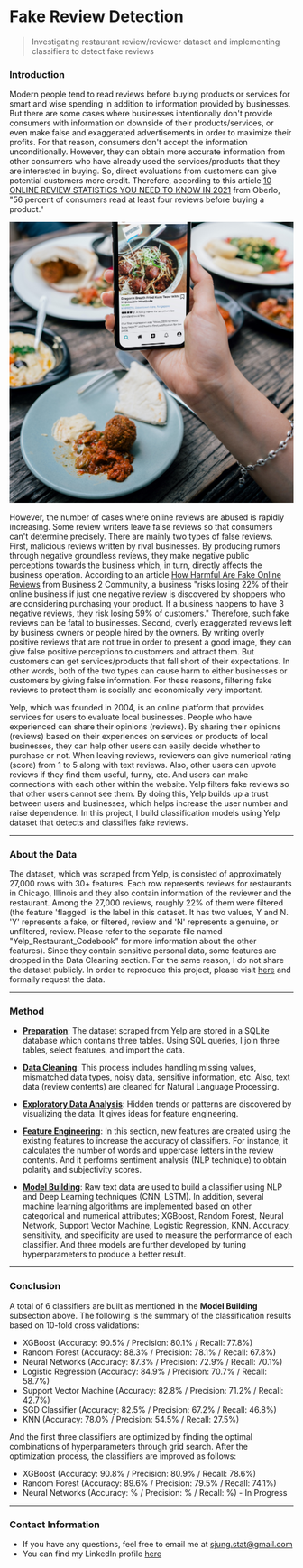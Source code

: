 Fake Review Detection
================

> Investigating restaurant review/reviewer dataset and implementing classifiers to detect fake reviews



### Introduction


Modern people tend to read reviews before buying products or services for smart and wise spending in addition to information provided by businesses. But there are some cases where businesses intentionally don't provide consumers with information on downside of their products/services, or even make false and exaggerated advertisements in order to maximize their profits. For that reason, consumers don't accept the information unconditionally. However, they can obtain more accurate information from other consumers who have already used the services/products that they are interested in buying. So, direct evaluations from customers can give potential customers more credit. Therefore, according to this article [10 ONLINE REVIEW STATISTICS YOU NEED TO KNOW IN 2021](https://www.oberlo.com/blog/online-review-statistics) from Oberlo, "56 percent of consumers read at least four reviews before buying a product."

![](Image/Introduction_image.jpg "Title")


However, the number of cases where online reviews are abused is rapidly increasing. Some review writers leave false reviews so that consumers can't determine precisely. There are mainly two types of false reviews. First, malicious reviews written by rival businesses. By producing rumors through negative groundless reviews, they make negative public perceptions towards the business which, in turn, directly affects the business operation. According to an article [How Harmful Are Fake Online Reviews](https://www.business2community.com/infographics/how-harmful-are-fake-online-reviews-infographic-02316083) from Business 2 Community, a business "risks losing 22% of their online business if just one negative review is discovered by shoppers who are considering purchasing your product. If a business happens to have 3 negative reviews, they risk losing 59% of customers." Therefore, such fake reviews can be fatal to businesses. Second, overly exaggerated reviews left by business owners or people hired by the owners. By writing overly positive reviews that are not true in order to present a good image, they can give false positive perceptions to customers and attract them. But customers can get services/products that fall short of their expectations. In other words, both of the two types can cause harm to either businesses or customers by giving false information. For these reasons, filtering fake reviews to protect them is socially and economically very important. 


Yelp, which was founded in 2004, is an online platform that provides services for users to evaluate local businesses. People who have experienced can share their opinions (reviews). By sharing their opinions (reviews) based on their experiences on services or products of local businesses, they can help other users can easily decide whether to purchase or not. When leaving reviews, reviewers can give numerical rating (score) from 1 to 5 along with text reviews. Also, other users can upvote reviews if they find them useful, funny, etc. And users can make connections with each other within the website. Yelp filters fake reviews so that other users cannot see them. By doing this, Yelp builds up a trust between users and businesses, which helps increase the user number and raise dependence. In this project, I build classification models using Yelp dataset that detects and classifies fake reviews. 


-----

### About the Data

The dataset, which was scraped from Yelp, is consisted of approximately 27,000 rows with 30+ features. Each row represents reviews for restaurants in Chicago, Illinois and they also contain information of the reviewer and the restaurant. Among the 27,000 reviews, roughly 22% of them were filtered (the feature 'flagged' is the label in this dataset. It has two values, Y and N. 'Y' represents a fake, or filtered, review and 'N' represents a genuine, or unfiltered, review. Please refer to the separate file named "Yelp_Restaurant_Codebook" for more information about the other features). Since they contain sensitive  personal data, some features are dropped in the Data Cleaning section. For the same reason, I do not share the dataset publicly. In order to reproduce this project, please visit [here](http://liu.cs.uic.edu/download/yelp_filter/) and formally request the data. 



-----

### Method

- __[Preparation](https://github.com/sjung-stat/Fake-Review-Detection/blob/main/Data_Preprocessing.ipynb)__: The dataset scraped from Yelp are stored in a SQLite database which contains three tables. Using SQL queries, I join three tables, select features, and import the data. 


- __[Data Cleaning](https://github.com/sjung-stat/Fake-Review-Detection/blob/main/Data_Preprocessing.ipynb)__: This process includes handling missing values, mismatched data types, noisy data, sensitive information, etc. Also, text data (review contents) are cleaned for Natural Language Processing.


- __[Exploratory Data Analysis](https://github.com/sjung-stat/Fake-Review-Detection/blob/main/Exploratory_Data_Analysis.ipynb)__: Hidden trends or patterns are discovered by visualizing the data. It gives ideas for feature engineering. 


- __[Feature Engineering](https://github.com/sjung-stat/Fake-Review-Detection/blob/main/Feature_Engineering_and_Model_Building.ipynb)__: In this section, new features are created using the existing features to increase the accuracy of classifiers. For instance, it calculates the number of words and uppercase letters in the review contents. And it performs sentiment analysis (NLP technique) to obtain polarity and subjectivity scores. 


- __[Model Building](https://github.com/sjung-stat/Fake-Review-Detection/blob/main/Feature_Engineering_and_Model_Building.ipynb)__: Raw text data are used to build a classifier using NLP and Deep Learning techniques (CNN, LSTM). In addition, several machine learning algorithms are implemented based on other categorical and numerical attributes; XGBoost, Random Forest, Neural Network, Support Vector Machine, Logistic Regression, KNN. Accuracy, sensitivity, and specificity are used to measure the performance of each classifier. And three models are further developed by tuning hyperparameters to produce a better result.


-----

### Conclusion

A total of 6 classifiers are built as mentioned in the __Model Building__ subsection above. The following is the summary of the classification results based on 10-fold cross validations:

- XGBoost (Accuracy: 90.5% / Precision: 80.1% / Recall: 77.8%)
- Random Forest (Accuracy: 88.3% / Precision: 78.1% / Recall: 67.8%)
- Neural Networks (Accuracy: 87.3% / Precision: 72.9% / Recall: 70.1%)
- Logistic Regression (Accuracy: 84.9% / Precision: 70.7% / Recall: 58.7%)
- Support Vector Machine (Accuracy: 82.8% / Precision: 71.2% / Recall: 42.7%)
- SGD Classifier (Accuracy: 82.5% / Precision: 67.2% / Recall: 46.8%)
- KNN (Accuracy: 78.0% / Precision: 54.5% / Recall: 27.5%)

And the first three classifiers are optimized by finding the optimal combinations of hyperparameters through grid search. After the optimization process, the classifiers are improved as follows: 

- XGBoost (Accuracy: 90.8% / Precision: 80.9% / Recall: 78.6%)
- Random Forest (Accuracy: 89.6% / Precision: 79.5% / Recall: 74.1%)
- Neural Networks (Accuracy: % / Precision: % / Recall: %) - In Progress



-----

### Contact Information

  - If you have any questions, feel free to email me at
    <sjung.stat@gmail.com>
  - You can find my LinkedIn profile
    [here](https://www.linkedin.com/in/sjung-stat/)
